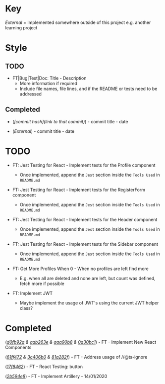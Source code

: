 # Key

*External* = Implemented somewhere outside of this project e.g. another learning project

# Style

## TODO

* FT|Bug|Test|Doc: Title - Description
    * More information if required
    * Include file names, file lines, and if the README or tests need to be addressed

## Completed

* (*[commit hash](link to that commit)*) - commit title - date

* (*External*) - commit title - date

# TODO

* FT: Jest Testing for React - Implement tests for the Profile component
    * Once implemented, append the `Jest` section inside the `Tools Used` in `README.md`

* FT: Jest Testing for React - Implement tests for the RegisterForm component
    * Once implemented, append the `Jest` section inside the `Tools Used` in `README.md`

* FT: Jest Testing for React - Implement tests for the Header component
    * Once implemented, append the `Jest` section inside the `Tools Used` in `README.md`

* FT: Jest Testing for React - Implement tests for the Sidebar component
    * Once implemented, append the `Jest` section inside the `Tools Used` in `README.md`

* FT: Get More Profiles When 0 - When no profiles are left find more
    * E.g. when all are deleted and none are left, but count was defined, fetch more if possible

* FT: Implement JWT
    * Maybe implement the usage of JWT's using the current JWT helper class?

# Completed

(*[d0fb92a](https://github.com/ebebbington/juanportal/commit/d0fb92aec704ba6df0267f2cf7ed65600095be82) & [aab263e](https://github.com/ebebbington/juanportal/commit/aab263eba1aa04d89e4b16c106c5a22a1b668a9d) & [aaa90b8](https://github.com/ebebbington/juanportal/commit/aaa90b844efc93d78bacdb11b565d809e2153e28) & [0a30bc1](https://github.com/ebebbington/juanportal/commit/0a30bc19e95bf5343a7212b724f52d85df663298)*) - FT - Implement New React Components

(*[61ff472](https://github.com/ebebbington/juanportal/commit/61ff472ec2d5335200f6da5f3164fc05b7385a3f) & [3c406b0](https://github.com/ebebbington/juanportal/commit/3c406b0a3b7207d9ef1f2d264b43c2a9650c0a2e) & [81a282f](https://github.com/ebebbington/juanportal/commit/81a282f5c54f0de8c4b25483ebe4821712719332)*) - FT - Address usage of //@ts-ignore

(*[17f8462](https://github.com/ebebbington/juanportal/commit/17f8462c1e8ec0f36bb0815079b774a6f1861a6b)*) - FT - React Testing: button

(*[2b594e8](https://github.com/ebebbington/juanportal/commit/2b594e8067a66a058217a598b18e433ec09b6b83)*) - FT - Implement Artillery - 14/01/2020
